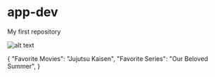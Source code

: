 # app-dev
My first repository

![alt text](https://www.google.com/url?sa=i&url=https%3A%2F%2Fjujutsu-kaisen.fandom.com%2Fwiki%2FJujutsu_Kaisen_0%3A_The_Movie&psig=AOvVaw3JJfKJd0CYAYB1Pwa4r1F0&ust=1701937526204000&source=images&cd=vfe&opi=89978449&ved=0CBAQjRxqFwoTCIim5r-x-oIDFQAAAAAdAAAAABAH)


{
  "Favorite Movies": "Jujutsu Kaisen",
  "Favorite Series": "Our Beloved Summer",
}
